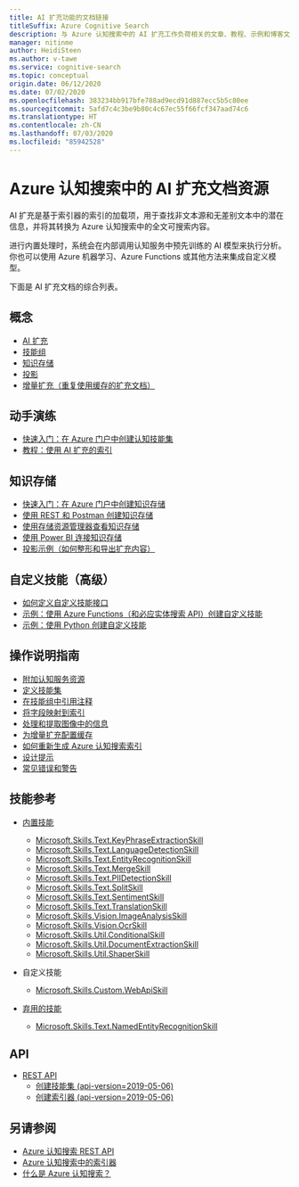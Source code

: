 ```yaml
---
title: AI 扩充功能的文档链接
titleSuffix: Azure Cognitive Search
description: 与 Azure 认知搜索中的 AI 扩充工作负荷相关的文章、教程、示例和博客文章的批注列表。
manager: nitinme
author: HeidiSteen
ms.author: v-tawe
ms.service: cognitive-search
ms.topic: conceptual
origin.date: 06/12/2020
ms.date: 07/02/2020
ms.openlocfilehash: 383234bb917bfe788ad9ecd91d887ecc5b5c80ee
ms.sourcegitcommit: 5afd7c4c3be9b80c4c67ec55f66fcf347aad74c6
ms.translationtype: HT
ms.contentlocale: zh-CN
ms.lasthandoff: 07/03/2020
ms.locfileid: "85942528"
---
```

# <a name="documentation-resources-for-ai-enrichment-in-azure-cognitive-search"></a>Azure 认知搜索中的 AI 扩充文档资源

AI 扩充是基于索引器的索引的加载项，用于查找非文本源和无差别文本中的潜在信息，并将其转换为 Azure 认知搜索中的全文可搜索内容。 

进行内置处理时，系统会在内部调用认知服务中预先训练的 AI 模型来执行分析。 你也可以使用 Azure 机器学习、Azure Functions 或其他方法来集成自定义模型。

下面是 AI 扩充文档的综合列表。

## <a name="concepts"></a>概念

+ [AI 扩充](cognitive-search-concept-intro.md)
+ [技能组](cognitive-search-working-with-skillsets.md)
+ [知识存储](knowledge-store-concept-intro.md)
+ [投影](knowledge-store-projection-overview.md)
+ [增量扩充（重复使用缓存的扩充文档）](cognitive-search-incremental-indexing-conceptual.md)

## <a name="hands-on-walkthroughs"></a>动手演练

+ [快速入门：在 Azure 门户中创建认知技能集](cognitive-search-quickstart-blob.md)
+ [教程：使用 AI 扩充的索引](cognitive-search-tutorial-blob.md)

## <a name="knowledge-stores"></a>知识存储

+ [快速入门：在 Azure 门户中创建知识存储](knowledge-store-create-portal.md)
+ [使用 REST 和 Postman 创建知识存储](knowledge-store-create-rest.md)
+ [使用存储资源管理器查看知识存储](knowledge-store-view-storage-explorer.md)
+ [使用 Power BI 连接知识存储](knowledge-store-connect-power-bi.md)
+ [投影示例（如何整形和导出扩充内容）](knowledge-store-projections-examples.md)

## <a name="custom-skills-advanced"></a>自定义技能（高级）

+ [如何定义自定义技能接口](cognitive-search-custom-skill-interface.md)
+ [示例：使用 Azure Functions（和必应实体搜索 API）创建自定义技能](cognitive-search-create-custom-skill-example.md)
+ [示例：使用 Python 创建自定义技能](cognitive-search-custom-skill-python.md)

<!-- + [Example: Create a custom skill using Form Recognizer](cognitive-search-custom-skill-form.md)  -->

## <a name="how-to-guidance"></a>操作说明指南

+ [附加认知服务资源](cognitive-search-attach-cognitive-services.md)
+ [定义技能集](cognitive-search-defining-skillset.md)
+ [在技能组中引用注释](cognitive-search-concept-annotations-syntax.md)
+ [将字段映射到索引](cognitive-search-output-field-mapping.md)
+ [处理和提取图像中的信息](cognitive-search-concept-image-scenarios.md)
+ [为增量扩充配置缓存](search-howto-incremental-index.md)
+ [如何重新生成 Azure 认知搜索索引](search-howto-reindex.md)
+ [设计提示](cognitive-search-concept-troubleshooting.md)
+ [常见错误和警告](cognitive-search-common-errors-warnings.md)

## <a name="skills-reference"></a>技能参考

+ [内置技能](cognitive-search-predefined-skills.md)
  + [Microsoft.Skills.Text.KeyPhraseExtractionSkill](cognitive-search-skill-keyphrases.md)
  + [Microsoft.Skills.Text.LanguageDetectionSkill](cognitive-search-skill-language-detection.md)
  + [Microsoft.Skills.Text.EntityRecognitionSkill](cognitive-search-skill-entity-recognition.md)
  + [Microsoft.Skills.Text.MergeSkill](cognitive-search-skill-textmerger.md)
  + [Microsoft.Skills.Text.PIIDetectionSkill](cognitive-search-skill-pii-detection.md)
  + [Microsoft.Skills.Text.SplitSkill](cognitive-search-skill-textsplit.md)
  + [Microsoft.Skills.Text.SentimentSkill](cognitive-search-skill-sentiment.md)
  + [Microsoft.Skills.Text.TranslationSkill](cognitive-search-skill-text-translation.md)
  + [Microsoft.Skills.Vision.ImageAnalysisSkill](cognitive-search-skill-image-analysis.md)
  + [Microsoft.Skills.Vision.OcrSkill](cognitive-search-skill-ocr.md)
  + [Microsoft.Skills.Util.ConditionalSkill](cognitive-search-skill-conditional.md)
  + [Microsoft.Skills.Util.DocumentExtractionSkill](cognitive-search-skill-document-extraction.md)
  + [Microsoft.Skills.Util.ShaperSkill](cognitive-search-skill-shaper.md)

+ 自定义技能
  + [Microsoft.Skills.Custom.WebApiSkill](cognitive-search-custom-skill-web-api.md)

+ [弃用的技能](cognitive-search-skill-deprecated.md)
  + [Microsoft.Skills.Text.NamedEntityRecognitionSkill](cognitive-search-skill-named-entity-recognition.md)

## <a name="apis"></a>API

+ [REST API](https://docs.microsoft.com/rest/api/searchservice/)
  + [创建技能集 (api-version=2019-05-06)](https://docs.microsoft.com/rest/api/searchservice/create-skillset)
  + [创建索引器 (api-version=2019-05-06)](https://docs.microsoft.com/rest/api/searchservice/create-indexer)

## <a name="see-also"></a>另请参阅

+ [Azure 认知搜索 REST API](https://docs.microsoft.com/rest/api/searchservice/)
+ [Azure 认知搜索中的索引器](search-indexer-overview.md)
+ [什么是 Azure 认知搜索？](search-what-is-azure-search.md)
